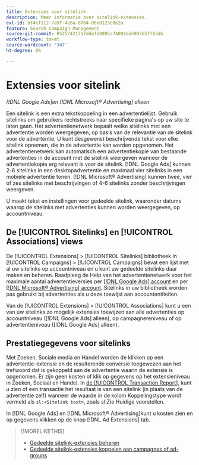 ```yaml
---
title: Extensies voor sitelink
description: Meer informatie over sitelink-extensies.
exl-id: bf4ef112-7a9f-4e8a-8f04-06ed123c862a
feature: Search Campaign Management
source-git-commit: 052574217d7ddafb8895c74094da5997b5ff83db
workflow-type: tm+mt
source-wordcount: '347'
ht-degree: 0%

---
```


# Extensies voor sitelink

*[!DNL Google Ads]en [!DNL Microsoft® Advertising] alleen*

Een sitelink is een extra tekstkoppeling in een advertentielijst. Gebruik sitelinks om gebruikers rechtstreeks naar specifieke pagina&#39;s op uw site te laten gaan. Het advertentienetwerk bepaalt welke sitelinks met een advertentie worden weergegeven, op basis van de relevantie van de sitelink voor de advertentie. U kunt desgewenst beschrijvende tekst voor elke sitelink opnemen, die in de advertentie kan worden opgenomen. Het advertentienetwerk kan automatisch een advertentiekopie van bestaande advertenties in de account met de sitelink weergeven wanneer de advertentiekopie erg relevant is voor de sitelink. [!DNL Google Ads] kunnen 2-6 sitelinks in een desktopadvertentie en maximaal vier sitelinks in een mobiele advertentie tonen. [!DNL Microsoft® Advertising] kunnen twee, vier of zes sitelinks met beschrijvingen of 4-6 sitelinks zonder beschrijvingen weergeven.

U maakt tekst en instellingen voor gedeelde sitelink, waaronder datums waarop de sitelinks met advertenties kunnen worden weergegeven, op accountniveau.

## De [!UICONTROL Sitelinks] en [!UICONTROL Associations] views

De [!UICONTROL Extensions] > [!UICONTROL Sitelinks] bibliotheek in [!UICONTROL Campaigns] > [!UICONTROL Campaigns] bevat een lijst met al uw sitelinks op accountniveau en u kunt uw gedeelde sitelinks daar maken en beheren. Raadpleeg de Help van het advertentienetwerk voor het maximale aantal advertentieversies per [[!DNL Google Ads] account](https://support.google.com/google-ads/answer/6372658) en per [[!DNL Microsoft® Advertising] account](https://help.ads.microsoft.com/#apex/3/en/52001). Sitelinks in uw bibliotheek worden pas gebruikt bij advertenties als u deze toewijst aan accountentiteiten.

Van de [!UICONTROL Extensions] > [!UICONTROL Associations] kunt u een van uw sitelinks zo mogelijk extensies toewijzen aan alle advertenties op accountniveau ([!DNL Google Ads] alleen), op campagnereniveau of op advertentieniveau ([!DNL Google Ads] alleen).

## Prestatiegegevens voor sitelinks

Met Zoeken, Sociale media en Handel worden de klikken op een advertentie-extensie en de resulterende conversie toegewezen aan het trefwoord dat is gekoppeld aan de advertentie waarin de extensie is opgenomen. Er zijn geen kosten of klik op gegevens op het extensieniveau in Zoeken, Sociaal en Handel. In [de [!UICONTROL Transaction Report]](/help/search-social-commerce/reports/management/basic-advanced/transaction-report.md), kunt u zien of een transactie het resultaat is van een sitelink (in plaats van de advertentie zelf) wanneer de waarde in de kolom Koppelingstype wordt vermeld als `sl:<Sitelink text>`, zoals sl:Zie Huidige voorstellen.

In [!DNL Google Ads] en [!DNL Microsoft® Advertising]kunt u kosten zien en op gegevens klikken op de knop [!DNL Ad Extensions] tab.

>[!MORELIKETHIS]
>
>* [Gedeelde sitelink-extensies beheren](sitelink-extension-manage.md)
>* [Gedeelde sitelink-extensies koppelen aan campagnes of ad-groups](sitelink-extension-associate.md)
